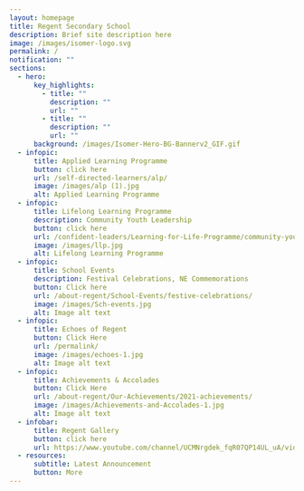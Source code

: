 ```yaml
---
layout: homepage
title: Regent Secondary School
description: Brief site description here
image: /images/isomer-logo.svg
permalink: /
notification: ""
sections:
  - hero:
      key_highlights:
        - title: ""
          description: ""
          url: ""
        - title: ""
          description: ""
          url: ""
      background: /images/Isomer-Hero-BG-Bannerv2_GIF.gif
  - infopic:
      title: Applied Learning Programme
      button: click here
      url: /self-directed-learners/alp/
      image: /images/alp (1).jpg
      alt: Applied Learning Programme
  - infopic:
      title: Lifelong Learning Programme
      description: Community Youth Leadership
      button: click here
      url: /confident-leaders/Learning-for-Life-Programme/community-youth-leadership/
      image: /images/llp.jpg
      alt: Lifelong Learning Programme
  - infopic:
      title: School Events
      description: Festival Celebrations, NE Commemorations
      button: Click here
      url: /about-regent/School-Events/festive-celebrations/
      image: /images/Sch-events.jpg
      alt: Image alt text
  - infopic:
      title: Echoes of Regent
      button: Click Here
      url: /permalink/
      image: /images/echoes-1.jpg
      alt: Image alt text
  - infopic:
      title: Achievements & Accolades
      button: Click Here
      url: /about-regent/Our-Achievements/2021-achievements/
      image: /images/Achievements-and-Accolades-1.jpg
      alt: Image alt text
  - infobar:
      title: Regent Gallery
      button: click here
      url: https://www.youtube.com/channel/UCMNrgdek_fqR07QP14UL_uA/videos
  - resources:
      subtitle: Latest Announcement
      button: More
---
```

